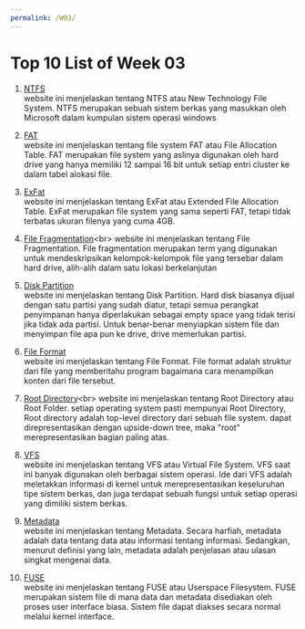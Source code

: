 ```yaml
---
permalink: /W03/
---
```


# Top 10 List of Week 03

1. [NTFS](https://idcloudhost.com/kamus-hosting/ntfs/)<br>
website ini menjelaskan tentang NTFS atau New Technology File System.
NTFS merupakan sebuah sistem berkas yang masukkan oleh Microsoft dalam kumpulan sistem operasi windows

2. [FAT](https://www.techopedia.com/definition/1369/file-allocation-table-fat)<br>
website ini menjelaskan tentang file system FAT atau File Allocation Table.
FAT merupakan file system yang aslinya digunakan oleh hard drive yang hanya memiliki 12 sampai 16 bit untuk setiap entri cluster ke dalam tabel alokasi file.

3. [ExFat](https://utekno.com/apa-itu-exfat-13215)<br>
website ini menjelaskan tentang ExFat atau Extended File Allocation Table. 
ExFat merupakan file system yang sama seperti FAT, tetapi tidak terbatas ukuran filenya yang cuma 4GB.

4. [File Fragmentation](https://www.computerhope.com/jargon/f/filefrag.htm#:~:text=File%20fragmentation%20is%20a%20term,be%20filled%20by%20new%20data.)<br>
website ini menjelaskan tentang File Fragmentation. 
File fragmentation merupakan term yang digunakan untuk mendeskripsikan kelompok-kelompok file yang tersebar dalam hard drive, alih-alih dalam satu lokasi berkelanjutan

5. [Disk Partition](https://www.howtogeek.com/184659/beginner-geek-hard-disk-partitions-explained/)<br>
website ini menjelaskan tentang Disk Partition. Hard disk biasanya dijual dengan satu partisi yang sudah diatur,
tetapi semua perangkat penyimpanan hanya diperlakukan sebagai empty space  yang tidak terisi jika tidak ada partisi.
Untuk benar-benar menyiapkan sistem file dan menyimpan file apa pun ke drive, drive memerlukan partisi.

6. [File Format](https://www.computerhope.com/jargon/f/file-format.htm)<br>
website ini menjelaskan tentang File Format. 
File format adalah struktur dari file yang memberitahu program bagaimana cara menampilkan konten dari file tersebut.

7. [Root Directory](https://techterms.com/definition/root_directory#:~:text=The%20root%20directory%2C%20or%20root,subdirectories%20of%20the%20root%20directory.)<br>
website ini menjelaskan tentang Root Directory atau Root Folder.
setiap operating system pasti mempunyai Root Directory, Root directory adalah top-level directory dari sebuah file system.
dapat direpresentasikan dengan upside-down tree, maka "root" merepresentasikan bagian paling atas.

8. [VFS](http://openstorage.gunadarma.ac.id/linux/docs/v06/Kuliah/SistemOperasi/BUKU/SistemOperasi-4.X-2/ch16s05.html)<br>
website ini menjelaskan tentang VFS atau Virtual File System.
VFS saat ini banyak digunakan oleh berbagai sistem operasi. 
Ide dari VFS adalah meletakkan informasi di kernel untuk merepresentasikan keseluruhan tipe sistem berkas, 
dan juga terdapat sebuah fungsi untuk setiap operasi yang dimiliki sistem berkas.

9. [Metadata](https://appkey.id/pembuatan-website/backend/metadata-adalah/)<br>
website ini menjelaskan tentang Metadata.
Secara harfiah, metadata adalah data tentang data atau informasi tentang informasi.
Sedangkan, menurut definisi yang lain, metadata adalah penjelasan atau ulasan singkat mengenai data. 

10. [FUSE](https://www.kernel.org/doc/html/latest/filesystems/fuse.html)<br>
website ini menjelaskan tentang FUSE atau Userspace Filesystem. 
FUSE merupakan sistem file di mana data dan metadata disediakan oleh proses user interface biasa. Sistem file dapat diakses secara normal melalui kernel interface.
